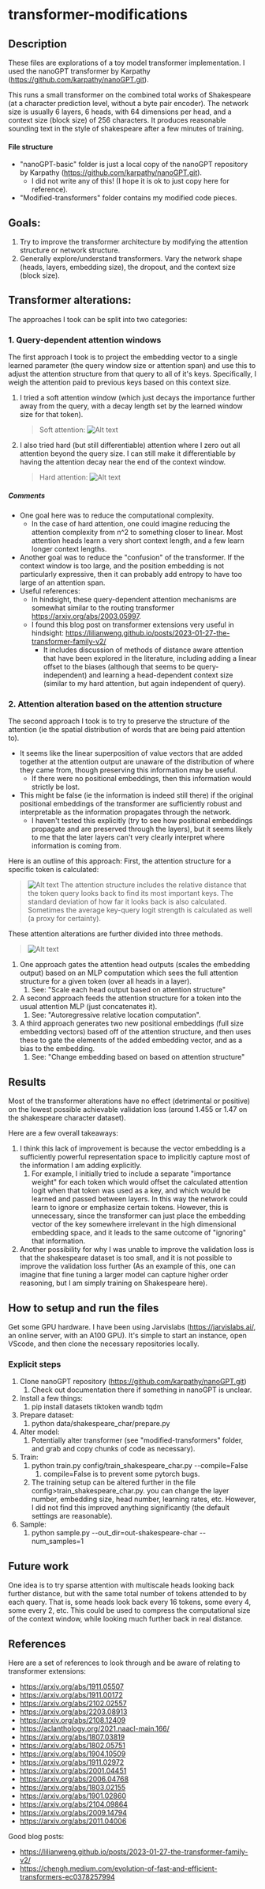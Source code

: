 # transformer-modifications

## Description
These files are explorations of a toy model transformer implementation. 
I used the nanoGPT transformer by Karpathy (https://github.com/karpathy/nanoGPT.git).

This runs a small transformer on the combined total works of Shakespeare 
(at a character prediction level, without a byte pair encoder). 
The network size is usually 6 layers, 6 heads, with 64 dimensions per head, and a context size (block size) 
of 256 characters.
It produces reasonable sounding text in the style of shakespeare after a few minutes of training. 

#### File structure
* "nanoGPT-basic" folder is just a local copy of the nanoGPT repository by Karpathy (https://github.com/karpathy/nanoGPT.git).
  * I did not write any of this! (I hope it is ok to just copy here for reference).
* "Modified-transformers" folder contains my modified code pieces. 

## Goals:
1. Try to improve the transformer architecture by modifying the attention structure or network structure.
2. Generally explore/understand transformers. Vary the network shape (heads, layers, embedding size), 
the dropout, and the context size (block size).

## Transformer alterations:

The approaches I took can be split into two categories:
### 1. Query-dependent attention windows 
The first approach I took is to project the embedding vector to a single learned parameter (the query window size or attention span) and
   use this to adjust the attention structure from that query to all of it's keys. Specifically, I weigh the attention paid to previous keys based on this context size. 
1. I tried a soft attention window (which just decays the importance further away from the query, with a decay 
      length set by the learned window size for that token).
   > Soft attention: ![Alt text](docs/SoftAttention.jpg?raw=true "Optional")
2. I also tried hard (but still differentiable) attention where I zero out all attention beyond the query size. 
I can still make it differentiable by having the attention decay near the end of the context window.
   > Hard attention: ![Alt text](docs/HardAttention.jpg?raw=true "Optional")

##### Comments 
* One goal here was to reduce the computational complexity. 
  * In the case of hard attention, one could imagine reducing the attention complexity from n^2 
  to something closer to linear. Most attention heads learn a very short context length, 
  and a few learn longer context lengths.
* Another goal was to reduce the "confusion" of the transformer. If the context window is too large, and the position
      embedding is not particularly expressive, then it can probably add entropy to have too large of an attention span.
* Useful references:
  * In hindsight, these query-dependent attention mechanisms are somewhat similar to the routing 
  transformer https://arxiv.org/abs/2003.05997.
  * I found this blog post on transformer extensions very useful in hindsight: 
  https://lilianweng.github.io/posts/2023-01-27-the-transformer-family-v2/
    * It includes discussion of methods of distance aware attention that have been explored in the literature,
    including adding a linear offset to the biases (although that seems to be query-independent) 
    and learning a head-dependent context size (similar to my hard attention, but again independent of query). 

### 2. Attention alteration based on the attention structure
The second approach I took is to try to preserve the structure of the attention (ie the spatial distribution of
words that are being paid attention to). 
* It seems like the linear superposition of value vectors that are added together
at the attention output are unaware of the distribution of where they came from, though preserving this information may be useful.
  * If there were no positional embeddings, then this information would strictly be lost.
* This might be false (ie the information is indeed still there) if the original positional embeddings of the transformer 
are sufficiently robust and interpretable as the information propagates through the network.
  * I haven't tested this explicitly (try to see how positional embeddings propagate and are preserved through the layers),
  but it seems likely to me that the later layers can't very clearly interpret where information is coming from.

Here is an outline of this approach:
First, the attention structure for a specific token is calculated: 
>![Alt text](docs/AttentionStructure_a.jpg?raw=true "Optional")
The attention structure includes the relative distance that the token query looks back to 
   find its most important keys. The standard deviation of how far it looks back is also calculated. 
   Sometimes the average key-query logit strength is calculated as well (a proxy for certainty).

These attention alterations are further divided into three methods.
>![Alt text](docs/AttentionStructure_b.jpg?raw=true "Optional")
1. One approach gates the attention head outputs (scales the embedding output) based on an MLP computation 
which sees the full attention structure for a given token (over all heads in a layer).
   1. See: "Scale each head output based on attention structure"
2. A second approach feeds the attention structure for a token into the usual attention MLP (just concatenates it). 
   1. See: "Autoregressive relative location computation". 
3. A third approach generates two new positional embeddings (full size embedding vectors) based off of the attention
structure, and then uses these to gate the elements of the added embedding vector, and as a bias to the embedding.
   1. See: "Change embedding based on based on attention structure"

## Results

Most of the transformer alterations have no effect (detrimental or positive) on the lowest possible
achievable validation loss (around 1.455 or 1.47 on the shakespeare character dataset). 

Here are a few overall takeaways:
1. I think this lack of improvement is because the vector embedding is a sufficiently powerful representation space
to implicitly capture most of the information I am adding explicitly. 
   1. For example, I initially tried to include a separate "importance weight" for each token which would offset the
   calculated attention logit when that token was used as a key, and which would be learned and passed between layers. 
   In this way the network could learn to ignore or emphasize certain tokens. However, this is unnecessary, since the 
   transformer can just place the embedding vector of the key somewhere irrelevant in the high dimensional embedding space, and it
   leads to the same outcome of "ignoring" that information.
2. Another possibility for why I was unable to improve the validation loss is that the shakespeare dataset is too small, and it is not possible to improve the 
validation loss further 
(As an example of this, one can imagine that fine tuning a larger model can capture higher order reasoning, but 
I am simply training on Shakespeare here).

## How to setup and run the files
Get some GPU hardware. I have been using Jarvislabs (https://jarvislabs.ai/, an online server, with an A100 GPU).
It's simple to start an instance, open VScode, and then clone the necessary repositories locally.

### Explicit steps
1. Clone nanoGPT repository (https://github.com/karpathy/nanoGPT.git)
   1. Check out documentation there if something in nanoGPT is unclear.
2. Install a few things: 
   1. pip install datasets tiktoken wandb tqdm 
3. Prepare dataset: 
   1. python data/shakespeare_char/prepare.py
4. Alter model:
   1. Potentially alter transformer (see "modified-transformers" folder, and grab and copy chunks of code as necessary).
4. Train: 
   1. python train.py config/train_shakespeare_char.py --compile=False 
      1. compile=False is to prevent some pytorch bugs.
   2. The training setup can be altered further in the file config>train_shakespeare_char.py. 
   you can change the layer number, embedding size, head number, learning rates, etc.
   However, I did not find this improved anything significantly (the default settings are reasonable).
7. Sample:
   1. python sample.py --out_dir=out-shakespeare-char --num_samples=1

## Future work
One idea is to try sparse attention with multiscale heads looking back further distance, but with the same
total number of tokens attended to by each query. 
That is, some heads look back every 16 tokens, some every 4, some every 2, etc. 
This could be used to compress the computational size of the context window, 
while looking much further back in real distance.

## References 

Here are a set of references to look through and be aware of relating to transformer extensions:
* https://arxiv.org/abs/1911.05507
* https://arxiv.org/abs/1911.00172
* https://arxiv.org/abs/2102.02557
* https://arxiv.org/abs/2203.08913
* https://arxiv.org/abs/2108.12409
* https://aclanthology.org/2021.naacl-main.166/
* https://arxiv.org/abs/1807.03819
* https://arxiv.org/abs/1802.05751
* https://arxiv.org/abs/1904.10509
* https://arxiv.org/abs/1911.02972
* https://arxiv.org/abs/2001.04451
* https://arxiv.org/abs/2006.04768
* https://arxiv.org/abs/1803.02155
* https://arxiv.org/abs/1901.02860
* https://arxiv.org/abs/2104.09864
* https://arxiv.org/abs/2009.14794
* https://arxiv.org/abs/2011.04006 

Good blog posts:
* https://lilianweng.github.io/posts/2023-01-27-the-transformer-family-v2/
* https://chengh.medium.com/evolution-of-fast-and-efficient-transformers-ec0378257994 